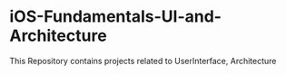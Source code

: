 # iOS-Fundamentals-UI-and-Architecture
This Repository contains projects related to UserInterface, Architecture
